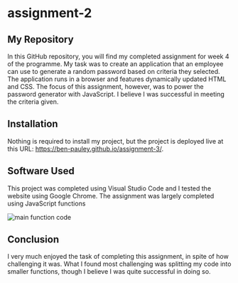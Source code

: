 # assignment-2

## My Repository
In this GitHub repository, you will find my completed assignment for week 4 of the programme. My task was to create an application that an employee can use to generate a random password based on criteria they selected. The application runs in a browser and features dynamically updated HTML and CSS. The focus of this assignment, however, was to power the password generator with JavaScript. I believe I was successful in meeting the criteria given.

## Installation

Nothing is required to install my project, but the project is deployed live at this URL: https://ben-pauley.github.io/assignment-3/.

## Software Used

This project was completed using Visual Studio Code and I tested the website using Google Chrome. The assignment was largely completed using JavaScript functions

![main function code](https://raw.github.com/ben-pauley/assignment-3/blob/master/screenshot1.png)

## Conclusion

I very much enjoyed the task of completing this assignment, in spite of how challenging it was. What I found most challenging was splitting my code into smaller functions, though I believe I was quite successful in doing so.